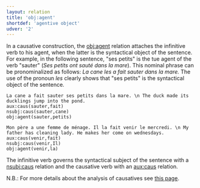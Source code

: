 ```yaml
---
layout: relation
title: 'obj:agent'
shortdef: 'agentive object'
udver: '2'
---
```


In a causative construction, the [obj:agent]() relation attaches the infinitive verb to his agent, when the latter is the syntactical object of the sentence.
For example, in the following sentence, "ses petits" is the tue agent of the verb "sauter" (_Ses petits ont sauté dans la mare_). 
This nominal phrase can be pronominalized as follows: _La cane les a fait sauter dans la mare._ The use of the pronoun _les_ clearly shows that "ses petits" is the syntactical object of the sentence.

~~~ sdparse
La cane a fait sauter ses petits dans la mare. \n The duck made its ducklings jump into the pond.
aux:caus(sauter,fait)
nsubj:caus(sauter,cane)
obj:agent(sauter,petits)
~~~ 

~~~ sdparse
Mon père a une femme de ménage. Il la fait venir le mercredi. \n My father has cleaning lady. He makes her come on wednesdays.
aux:caus(venir,fait)
nsubj:caus(venir,Il)
obj:agent(venir,la)
~~~

The infinitive verb governs the syntactical subject of the sentence with a [nsubj:caus]() relation and the causative verb with an [aux:caus]() relation.

N.B.: For more details about the analysis of causatives see [this page](http://universaldependencies.org/fr/overview/specific-syntax.html#causative).
